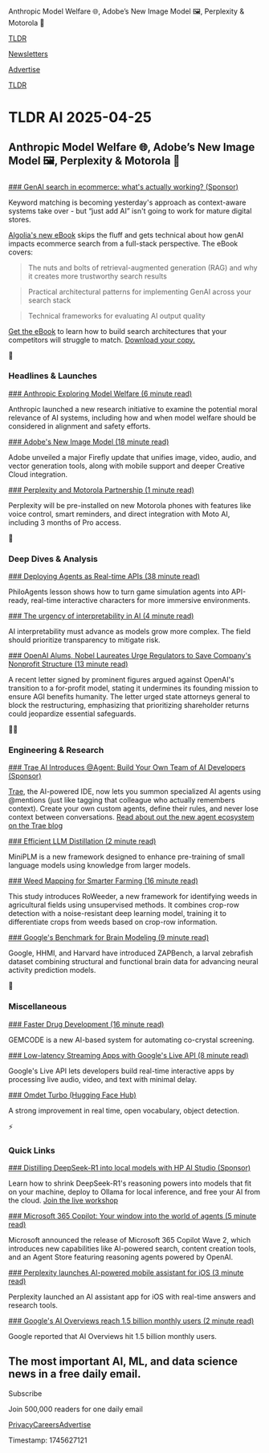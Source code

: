Anthropic Model Welfare 🌐, Adobe’s New Image Model 🖼️, Perplexity & Motorola 🤝

[TLDR](/)

[Newsletters](/newsletters)

[Advertise](https://advertise.tldr.tech/)

[TLDR](/)

# TLDR AI 2025-04-25

## Anthropic Model Welfare 🌐, Adobe’s New Image Model 🖼️, Perplexity & Motorola 🤝

### 

[### GenAI search in ecommerce: what's actually working? (Sponsor)](https://resources.algolia.com/ai-search/ebook-generative-ai-search?utm_campaign=tldr_global_wnet_ecomm_reach&amp;utm_medium=display&amp;utm_source=tldr&amp;utm_content=tldr_global_wnet&amp;utm_term=ebo-generative-ai-search&amp;utm_camp_parent=wnet&amp;utm_2nd_camp=ecomm&amp;utm_region=global&amp;utm_goal=reach&amp;utm_creative_format=prmrynwsl&amp;utm_model=cpm&amp;utm_marketing_tactic=reach)

Keyword matching is becoming yesterday's approach as context-aware systems take over - but “just add AI” isn't going to work for mature digital stores.

[Algolia's new eBook](https://resources.algolia.com/ai-search/ebook-generative-ai-search?utm_campaign=tldr_global_wnet_ecomm_reach&utm_medium=display&utm_source=tldr&utm_content=tldr_global_wnet&utm_term=ebo-generative-ai-search&utm_camp_parent=wnet&utm_2nd_camp=ecomm&utm_region=global&utm_goal=reach&utm_creative_format=prmrynwsl&utm_model=cpm&utm_marketing_tactic=reach) skips the fluff and gets technical about how genAI impacts ecommerce search from a full-stack perspective. The eBook covers:

> The nuts and bolts of retrieval-augmented generation (RAG) and why it creates more trustworthy search results

> Practical architectural patterns for implementing GenAI across your search stack

> Technical frameworks for evaluating AI output quality

[Get the eBook](https://resources.algolia.com/ai-search/ebook-generative-ai-search?utm_campaign=tldr_global_wnet_ecomm_reach&utm_medium=display&utm_source=tldr&utm_content=tldr_global_wnet&utm_term=ebo-generative-ai-search&utm_camp_parent=wnet&utm_2nd_camp=ecomm&utm_region=global&utm_goal=reach&utm_creative_format=prmrynwsl&utm_model=cpm&utm_marketing_tactic=reach) to learn how to build search architectures that your competitors will struggle to match. [Download your copy.](https://resources.algolia.com/ai-search/ebook-generative-ai-search?utm_campaign=tldr_global_wnet_ecomm_reach&utm_medium=display&utm_source=tldr&utm_content=tldr_global_wnet&utm_term=ebo-generative-ai-search&utm_camp_parent=wnet&utm_2nd_camp=ecomm&utm_region=global&utm_goal=reach&utm_creative_format=prmrynwsl&utm_model=cpm&utm_marketing_tactic=reach)

🚀

### Headlines & Launches

[### Anthropic Exploring Model Welfare (6 minute read)](https://www.anthropic.com/research/exploring-model-welfare?utm_source=tldrai)

Anthropic launched a new research initiative to examine the potential moral relevance of AI systems, including how and when model welfare should be considered in alignment and safety efforts.

[### Adobe's New Image Model (18 minute read)](https://blog.adobe.com/en/publish/2025/04/24/adobe-firefly-next-evolution-creative-ai-is-here?utm_source=tldrai)

Adobe unveiled a major Firefly update that unifies image, video, audio, and vector generation tools, along with mobile support and deeper Creative Cloud integration.

[### Perplexity and Motorola Partnership (1 minute read)](https://www.perplexity.ai/hub/blog/announcing-our-global-partnership-with-motorola?utm_source=tldrai)

Perplexity will be pre-installed on new Motorola phones with features like voice control, smart reminders, and direct integration with Moto AI, including 3 months of Pro access.

🧠

### Deep Dives & Analysis

[### Deploying Agents as Real-time APIs (38 minute read)](https://decodingml.substack.com/p/deploying-agents-as-real-time-apis?utm_source=tldrai)

PhiloAgents lesson shows how to turn game simulation agents into API-ready, real-time interactive characters for more immersive environments.

[### The urgency of interpretability in AI (4 minute read)](https://www.darioamodei.com/post/the-urgency-of-interpretability?utm_source=tldrai)

AI interpretability must advance as models grow more complex. The field should prioritize transparency to mitigate risk.

[### OpenAI Alums, Nobel Laureates Urge Regulators to Save Company's Nonprofit Structure (13 minute read)](https://www.lesswrong.com/posts/rN8tHAJnRYgN7hfoF/openai-alums-nobel-laureates-urge-regulators-to-save-company?utm_source=tldrai)

A recent letter signed by prominent figures argued against OpenAI's transition to a for-profit model, stating it undermines its founding mission to ensure AGI benefits humanity. The letter urged state attorneys general to block the restructuring, emphasizing that prioritizing shareholder returns could jeopardize essential safeguards.

👨‍💻

### Engineering & Research

[### Trae AI Introduces @Agent: Build Your Own Team of AI Developers (Sponsor)](https://www.trae.ai/blog/product_thought_0421?utm_source=content&amp;utm_medium=blog&amp;utm_campaign=)

[Trae](https://trae.ai/?utm_source=content&utm_medium=tldr_nl&utm_campaign=422), the AI-powered IDE, now lets you summon specialized AI agents using @mentions (just like tagging that colleague who actually remembers context). Create your own custom agents, define their rules, and never lose context between conversations. [Read about out the new agent ecosystem on the Trae blog](https://www.trae.ai/blog/product_thought_0421?utm_source=content&utm_medium=blog&utm_campaign=)

[### Efficient LLM Distillation (2 minute read)](https://huggingface.co/MiniLLM?utm_source=tldrai)

MiniPLM is a new framework designed to enhance pre-training of small language models using knowledge from larger models.

[### Weed Mapping for Smarter Farming (16 minute read)](https://arxiv.org/abs/2410.04983v1?utm_source=tldrai)

This study introduces RoWeeder, a new framework for identifying weeds in agricultural fields using unsupervised methods. It combines crop-row detection with a noise-resistant deep learning model, training it to differentiate crops from weeds based on crop-row information.

[### Google's Benchmark for Brain Modeling (9 minute read)](https://research.google/blog/improving-brain-models-with-zapbench/?utm_source=tldrai)

Google, HHMI, and Harvard have introduced ZAPBench, a larval zebrafish dataset combining structural and functional brain data for advancing neural activity prediction models.

🎁

### Miscellaneous

[### Faster Drug Development (16 minute read)](https://arxiv.org/abs/2410.17005v1?utm_source=tldrai)

GEMCODE is a new AI-based system for automating co-crystal screening.

[### Low-latency Streaming Apps with Google's Live API (8 minute read)](https://developers.googleblog.com/en/achieve-real-time-interaction-build-with-the-live-api/?utm_source=tldrai)

Google's Live API lets developers build real-time interactive apps by processing live audio, video, and text with minimal delay.

[### Omdet Turbo (Hugging Face Hub)](https://huggingface.co/docs/transformers/main/en/model_doc/omdet-turbo?utm_source=tldrai)

A strong improvement in real time, open vocabulary, object detection.

⚡️

### Quick Links

[### Distilling DeepSeek-R1 into local models with HP AI Studio (Sponsor)](https://reinvent.hp.com/ai-studio-may-1?utm_medium=newsletter&amp;utm_source=tldr-ai&amp;utm_campaign=20250425)

Learn how to shrink DeepSeek-R1's reasoning powers into models that fit on your machine, deploy to Ollama for local inference, and free your AI from the cloud. [Join the live workshop](https://reinvent.hp.com/ai-studio-may-1?utm_medium=newsletter&utm_source=tldr-ai&utm_campaign=20250425)

[### Microsoft 365 Copilot: Your window into the world of agents (5 minute read)](https://www.microsoft.com/en-us/microsoft-365/blog/2025/04/23/microsoft-365-copilot-built-for-the-era-of-human-agent-collaboration/?utm_source=tldrai)

Microsoft announced the release of Microsoft 365 Copilot Wave 2, which introduces new capabilities like AI-powered search, content creation tools, and an Agent Store featuring reasoning agents powered by OpenAI.

[### Perplexity launches AI-powered mobile assistant for iOS (3 minute read)](https://www.theverge.com/news/654946/perplexity-ai-mobile-assistant-ios-iphone?utm_source=tldrai)

Perplexity launched an AI assistant app for iOS with real-time answers and research tools.

[### Google's AI Overviews reach 1.5 billion monthly users (2 minute read)](https://www.searchenginejournal.com/googles-ai-overviews-reach-1-5-billion-monthly-users/545333/?utm_source=tldrai)

Google reported that AI Overviews hit 1.5 billion monthly users.

## The most important AI, ML, and data science news in a free daily email.

Subscribe

Join 500,000 readers for one daily email

[Privacy](/privacy)[Careers](https://jobs.ashbyhq.com/tldr.tech)[Advertise](/ai/advertise)

Timestamp: 1745627121